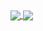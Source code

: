 <a href="https://github.com/anuraghazra/convoychat">
  <img align="center" src="https://github-readme-stats.vercel.app/api/top-langs/?username=Sagiri-kawaii01&layout=compact" />
</a>
  
<a href="https://github.com/anuraghazra/github-readme-stats">
  <img align="center" src="https://github-readme-stats-red-three-79.vercel.app/api?username=Sagiri-kawaii01&count_private=true&show_icons=true&hide=prs,contribs" />
</a>
